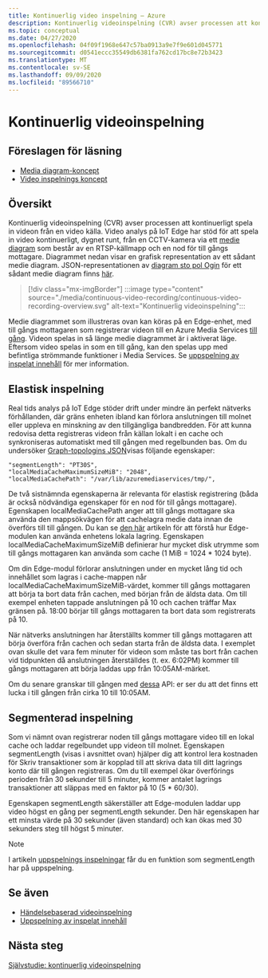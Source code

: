 ```yaml
---
title: Kontinuerlig video inspelning – Azure
description: Kontinuerlig videoinspelning (CVR) avser processen att kontinuerligt spela in videon från en video källa. I det här avsnittet beskrivs vad CVR är.
ms.topic: conceptual
ms.date: 04/27/2020
ms.openlocfilehash: 04f09f1968e647c57ba0913a9e7f9e601d045771
ms.sourcegitcommit: d0541eccc35549db6381fa762cd17bc8e72b3423
ms.translationtype: MT
ms.contentlocale: sv-SE
ms.lasthandoff: 09/09/2020
ms.locfileid: "89566710"
---
```

# <a name="continuous-video-recording"></a>Kontinuerlig videoinspelning  

## <a name="suggested-pre-reading"></a>Föreslagen för läsning  

* [Media diagram-koncept](media-graph-concept.md)
* [Video inspelnings koncept](video-recording-concept.md)

## <a name="overview"></a>Översikt

Kontinuerlig videoinspelning (CVR) avser processen att kontinuerligt spela in videon från en video källa. Video analys på IoT Edge har stöd för att spela in video kontinuerligt, dygnet runt, från en CCTV-kamera via ett [medie diagram](media-graph-concept.md) som består av en RTSP-källmapp och en nod för till gångs mottagare. Diagrammet nedan visar en grafisk representation av ett sådant medie diagram. JSON-representationen av [diagram sto pol Ogin](media-graph-concept.md?branch=release-preview-media-services-lva#media-graph-topologies-and-instances) för ett sådant medie diagram finns [här](https://github.com/Azure/live-video-analytics/tree/master/MediaGraph/topologies/cvr-asset).

> [!div class="mx-imgBorder"]
> :::image type="content" source="./media/continuous-video-recording/continuous-video-recording-overview.svg" alt-text="Kontinuerlig videoinspelning":::

Medie diagrammet som illustreras ovan kan köras på en Edge-enhet, med till gångs mottagaren som registrerar videon till en Azure Media Services [till gång](terminology.md#asset). Videon spelas in så länge medie diagrammet är i aktiverat läge. Eftersom video spelas in som en till gång, kan den spelas upp med befintliga strömmande funktioner i Media Services. Se [uppspelning av inspelat innehåll](video-playback-concept.md) för mer information.

## <a name="resilient-recording"></a>Elastisk inspelning

Real tids analys på IoT Edge stöder drift under mindre än perfekt nätverks förhållanden, där gräns enheten ibland kan förlora anslutningen till molnet eller uppleva en minskning av den tillgängliga bandbredden. För att kunna redovisa detta registreras videon från källan lokalt i en cache och synkroniseras automatiskt med till gången med regelbunden bas. Om du undersöker [Graph-topologins JSON](https://github.com/Azure/live-video-analytics/tree/master/MediaGraph/topologies/cvr-asset/topology.json)visas följande egenskaper:

```
"segmentLength": "PT30S",
"localMediaCacheMaximumSizeMiB": "2048",
"localMediaCachePath": "/var/lib/azuremediaservices/tmp/",
```

De två sistnämnda egenskaperna är relevanta för elastisk registrering (båda är också nödvändiga egenskaper för en nod för till gångs mottagare). Egenskapen localMediaCachePath anger att till gångs mottagare ska använda den mappsökvägen för att cachelagra medie data innan de överförs till till gången. Du kan se [den här](../../iot-edge/how-to-access-host-storage-from-module.md) artikeln för att förstå hur Edge-modulen kan använda enhetens lokala lagring. Egenskapen localMediaCacheMaximumSizeMiB definierar hur mycket disk utrymme som till gångs mottagaren kan använda som cache (1 MiB = 1024 * 1024 byte). 

Om din Edge-modul förlorar anslutningen under en mycket lång tid och innehållet som lagras i cache-mappen når localMediaCacheMaximumSizeMiB-värdet, kommer till gångs mottagaren att börja ta bort data från cachen, med början från de äldsta data. Om till exempel enheten tappade anslutningen på 10 och cachen träffar Max gränsen på. 18:00 börjar till gångs mottagaren ta bort data som registrerats på 10. 

När nätverks anslutningen har återställts kommer till gångs mottagaren att börja överföra från cachen och sedan starta från de äldsta data. I exemplet ovan skulle det vara fem minuter för videon som måste tas bort från cachen vid tidpunkten då anslutningen återställdes (t. ex. 6:02PM) kommer till gångs mottagaren att börja laddas upp från 10:05AM-märket.

Om du senare granskar till gången med [dessa](playback-recordings-how-to.md) API: er ser du att det finns ett lucka i till gången från cirka 10 till 10:05AM.

## <a name="segmented-recording"></a>Segmenterad inspelning  

Som vi nämnt ovan registrerar noden till gångs mottagare video till en lokal cache och laddar regelbundet upp videon till molnet. Egenskapen segmentLength (visas i avsnittet ovan) hjälper dig att kontrol lera kostnaden för Skriv transaktioner som är kopplad till att skriva data till ditt lagrings konto där till gången registreras. Om du till exempel ökar överförings perioden från 30 sekunder till 5 minuter, kommer antalet lagrings transaktioner att släppas med en faktor på 10 (5 * 60/30).

Egenskapen segmentLength säkerställer att Edge-modulen laddar upp video högst en gång per segmentLength sekunder. Den här egenskapen har ett minsta värde på 30 sekunder (även standard) och kan ökas med 30 sekunders steg till högst 5 minuter.

> [!NOTE]
> I artikeln [uppspelnings inspelningar](playback-recordings-how-to.md) får du en funktion som segmentLength har på uppspelning.

## <a name="see-also"></a>Se även

* [Händelsebaserad videoinspelning](event-based-video-recording-concept.md)
* [Uppspelning av inspelat innehåll](video-playback-concept.md)

## <a name="next-steps"></a>Nästa steg

[Självstudie: kontinuerlig videoinspelning](continuous-video-recording-tutorial.md)
